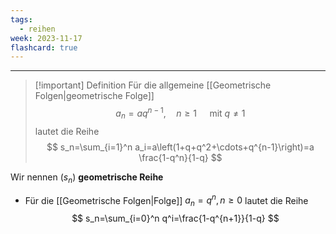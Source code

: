 ```yaml
---
tags:
  - reihen
week: 2023-11-17
flashcard: true
---
```

***

> [!important] Definition
> Für die allgemeine [[Geometrische Folgen|geometrische Folge]]
> $$
> a_n=a q^{n-1}, \quad n \geq 1 \quad \text { mit } q \neq 1
> $$
> lautet die Reihe
> $$
> s_n=\sum_{i=1}^n a_i=a\left(1+q+q^2+\cdots+q^{n-1}\right)=a \frac{1-q^n}{1-q}
> $$

Wir nennen $\left(s_n\right)$ **geometrische Reihe**

- Für die [[Geometrische Folgen|Folge]] $a_n=q^n, n \geq 0$ lautet die Reihe
$$
s_n=\sum_{i=0}^n q^i=\frac{1-q^{n+1}}{1-q}
$$
